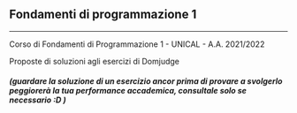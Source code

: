## Fondamenti di programmazione 1
---

Corso di Fondamenti di Programmazione 1 - UNICAL - A.A. 2021/2022

Proposte di soluzioni agli esercizi di Domjudge

###### ***(guardare la soluzione di un esercizio ancor prima di provare a svolgerlo peggiorerà la tua performance accademica, consultale solo se necessario :D )***

